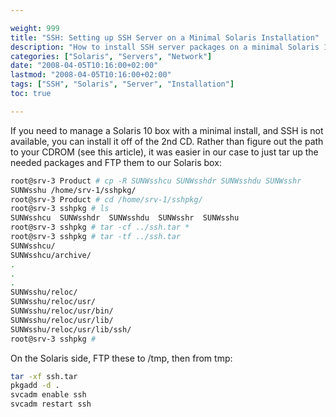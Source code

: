 ```yaml
---

weight: 999
title: "SSH: Setting up SSH Server on a Minimal Solaris Installation"
description: "How to install SSH server packages on a minimal Solaris 10 installation"
categories: ["Solaris", "Servers", "Network"]
date: "2008-04-05T10:16:00+02:00"
lastmod: "2008-04-05T10:16:00+02:00"
tags: ["SSH", "Solaris", "Server", "Installation"]
toc: true

---
```


If you need to manage a Solaris 10 box with a minimal install, and SSH is not available, you can install it off of the 2nd CD. Rather than figure out the path to your CDROM (see this article), it was easier in our case to just tar up the needed packages and FTP them to our Solaris box:

```bash
root@srv-3 Product # cp -R SUNWsshcu SUNWsshdr SUNWsshdu SUNWsshr 
SUNWsshu /home/srv-1/sshpkg/
root@srv-3 Product # cd /home/srv-1/sshpkg/
root@srv-3 sshpkg # ls
SUNWsshcu  SUNWsshdr  SUNWsshdu  SUNWsshr  SUNWsshu
root@srv-3 sshpkg # tar -cf ../ssh.tar *
root@srv-3 sshpkg # tar -tf ../ssh.tar
SUNWsshcu/
SUNWsshcu/archive/
.
.
.
SUNWsshu/reloc/
SUNWsshu/reloc/usr/
SUNWsshu/reloc/usr/bin/
SUNWsshu/reloc/usr/lib/
SUNWsshu/reloc/usr/lib/ssh/
root@srv-3 sshpkg #
```

On the Solaris side, FTP these to /tmp, then from tmp:

```bash
tar -xf ssh.tar
pkgadd -d .
svcadm enable ssh
svcadm restart ssh
```
